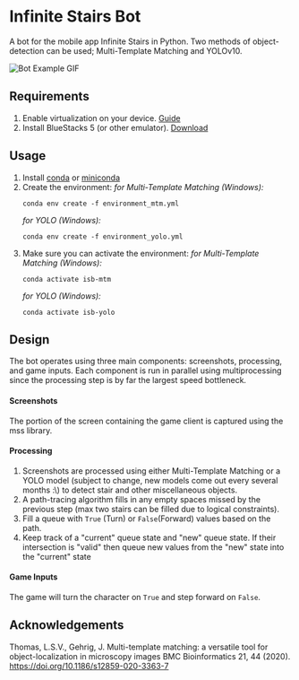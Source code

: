 # Infinite Stairs Bot

A bot for the mobile app Infinite Stairs in Python. Two methods of
object-detection can be used; Multi-Template Matching and YOLOv10.

![Bot Example GIF](https://media.giphy.com/media/v1.Y2lkPTc5MGI3NjExdHZhejE3NGZ3MnN2YWNnMnVteGw2ZTJzczRseWt5YjlueGh5NTg2ZiZlcD12MV9pbnRlcm5hbF9naWZfYnlfaWQmY3Q9Zw/7dKdRBmjeVYzVQvinb/giphy-downsized.gif)

## Requirements

1. Enable virtualization on your device.
   [Guide](https://support.bluestacks.com/hc/en-us/articles/360058102252-How-to-enable-Virtualization-VT-on-Windows-10-for-BlueStacks-5?utm_campaign=bgp_product&utm_medium=app_player&utm_source=support#%E2%80%9CB%E2%80%9D)
2. Install BlueStacks 5 (or other emulator).
   [Download](https://www.bluestacks.com/download.html)

## Usage

1. Install
   [conda](https://docs.conda.io/projects/conda/en/latest/user-guide/install/index.html)
   or [miniconda](https://docs.anaconda.com/free/miniconda/)
2. Create the environment: _for Multi-Template Matching (Windows):_
    ```
    conda env create -f environment_mtm.yml
    ```
    _for YOLO (Windows):_
    ```
    conda env create -f environment_yolo.yml
    ```
3. Make sure you can activate the environment: _for Multi-Template Matching
   (Windows):_
    ```
    conda activate isb-mtm
    ```
    _for YOLO (Windows):_
    ```
    conda activate isb-yolo
    ```

## Design

The bot operates using three main components: screenshots, processing, and game
inputs. Each component is run in parallel using multiprocessing since the
processing step is by far the largest speed bottleneck.

#### Screenshots

The portion of the screen containing the game client is captured using the mss
library.

#### Processing

1. Screenshots are processed using either Multi-Template Matching or a YOLO
   model (subject to change, new models come out every several months :\\) to
   detect stair and other miscellaneous objects.
2. A path-tracing algorithm fills in any empty spaces missed by the previous
   step (max two stairs can be filled due to logical constraints).
3. Fill a queue with `True` (Turn) or `False`(Forward) values based on the path.
4. Keep track of a "current" queue state and "new" queue state. If their
   intersection is "valid" then queue new values from the "new" state into the
   "current" state

#### Game Inputs

The game will turn the character on `True` and step forward on `False`.

## Acknowledgements

Thomas, L.S.V., Gehrig, J. Multi-template matching: a versatile tool for
object-localization in microscopy images BMC Bioinformatics 21, 44 (2020).
https://doi.org/10.1186/s12859-020-3363-7
